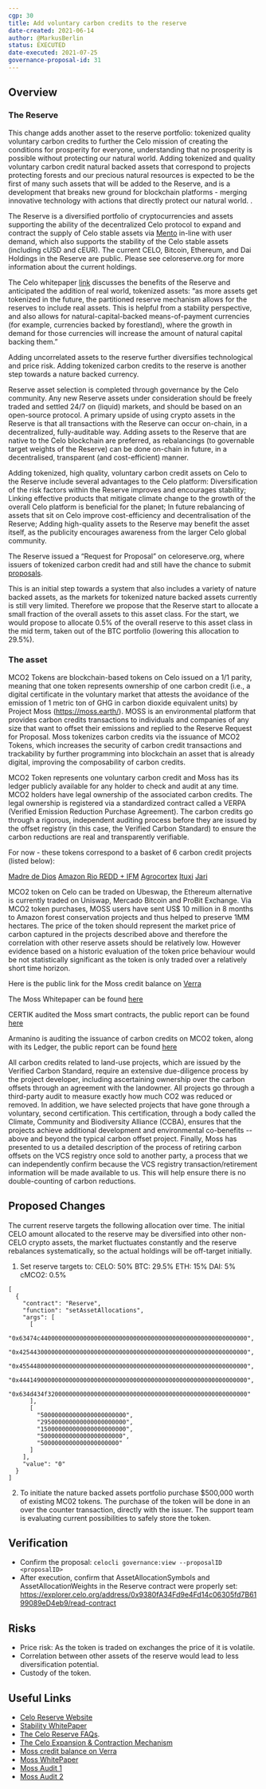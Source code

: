 ```yaml
---
cgp: 30
title: Add voluntary carbon credits to the reserve
date-created: 2021-06-14
author: @MarkusBerlin
status: EXECUTED
date-executed: 2021-07-25
governance-proposal-id: 31
---
```


## Overview

### The Reserve
This change adds another asset to the reserve portfolio: tokenized quality voluntary carbon credits to further the Celo mission of creating the conditions for prosperity for everyone, understanding that no prosperity is possible without protecting our natural world. Adding tokenized and quality voluntary carbon credit natural backed assets that correspond to projects protecting forests and our precious natural resources is expected to be the first of many such assets that will be added to the Reserve, and is a development that breaks new ground for blockchain platforms - merging innovative technology with actions that directly protect our natural world. . 

The Reserve is a diversified portfolio of cryptocurrencies and assets supporting the ability of the decentralized Celo protocol to expand and contract the supply of Celo stable assets via [Mento](https://docs.celo.org/celo-codebase/protocol/stability/doto) in-line with user demand, which also supports the stability of the Celo stable assets (including cUSD and cEUR). The current CELO, Bitcoin, Ethereum, and Dai Holdings in the Reserve are public. Please see celoreserve.org for more information about the current holdings.

The Celo whitepaper [link](https://celo.org/papers/whitepaper) discusses  the benefits of the Reserve and anticipated the addition of real world, tokenized assets: “as more assets get tokenized in the future, the partitioned reserve mechanism allows for the reserves to include real assets. This is helpful from a stability perspective, and also allows for natural-capital-backed means-of-payment currencies (for example, currencies backed by forestland), where the growth in demand for those currencies will increase the amount of natural capital backing them.” 

Adding uncorrelated assets to the reserve further diversifies technological and price risk. Adding tokenized carbon credits to the reserve is another step towards a nature backed currency. 

Reserve asset selection is completed through governance by the Celo community. Any new Reserve assets under consideration should be freely traded and settled 24/7 on (liquid) markets, and should be based on an open-source protocol. A primary upside of using crypto assets in the Reserve is that all transactions with the Reserve can occur on-chain, in a decentralized, fully-auditable way. Adding assets to the Reserve that are native to the Celo blockchain are preferred, as rebalancings (to governable target weights of the Reserve) can be done on-chain in future, in a decentralised, transparent (and cost-efficient) manner. 

Adding tokenized, high quality, voluntary carbon credit assets on Celo to the Reserve include several advantages to the Celo platform: 
Diversification of the risk factors within the Reserve improves and encourages stability;
Linking effective products that mitigate climate change to the growth of the overall Celo platform is beneficial for the planet;
In future rebalancing of assets that sit on Celo improve cost-efficiency and decentralisation of the Reserve;
Adding high-quality assets to the Reserve may benefit the asset itself, as the publicity encourages awareness from the larger Celo global community.

The Reserve issued a “Request for Proposal” on celoreserve.org, where issuers of tokenized carbon credit had and still have the chance to submit [proposals](https://celoreserve.org/assets/request_for_proposal_natural_backed_assets-april2021.1.pdf). 

This is an initial step towards a system that also includes a variety of nature backed assets, as the markets for tokenized nature backed assets currently is still very limited. Therefore we propose that the Reserve start to allocate a small fraction of the overall assets to this asset class. For the start, we would propose to allocate 0.5% of the overall reserve to this asset class in the mid term, taken out of the BTC portfolio (lowering this allocation to 29.5%). 

### The asset
MCO2 Tokens are blockchain-based tokens on Celo issued on a 1/1 parity, meaning that one token represents ownership of one carbon credit (i.e., a digital certificate in the voluntary market that attests the avoidance of the emission of 1 metric ton of GHG in carbon dioxide equivalent units) by Project Moss (https://moss.earth/). 
MOSS is an environmental platform that provides carbon credits transactions to individuals and companies of any size that want to offset their emissions and replied to the Reserve Request for Proposal.
Moss tokenizes carbon credits via the issuance of MCO2 Tokens, which increases
the security of carbon credit transactions and trackability by further programming into
blockchain an asset that is already digital, improving the composability of
carbon credits.

MCO2 Token represents one voluntary carbon credit and Moss has its ledger publicly available for any holder to check and audit at any time. MCO2 holders have legal ownership of the associated carbon credits. The legal ownership is registered via a standardized contract called a VERPA (Verified Emission Reduction Purchase Agreement). The carbon credits go through a rigorous, independent auditing process before they are issued by the offset registry (in this case, the Verified Carbon Standard) to ensure the carbon reductions are real and transparently verifiable.

For now - these tokens correspond to a basket of 6 carbon credit projects (listed below): 

[Madre de Dios](https://registry.verra.org/app/projectDetail/VCS/844)
[Amazon Rio REDD + IFM](https://registry.verra.org/app/projectDetail/VCS/1147)
[Agrocortex](https://registry.verra.org/app/projectDetail/VCS/1686)
[Ituxi](https://registry.verra.org/app/projectDetail/VCS/1654)
[Jari](https://registry.verra.org/app/projectDetail/VCS/1811)

MCO2 token on Celo can be traded on Ubeswap, the Ethereum alternative is currently traded on Uniswap, Mercado Bitcoin and ProBit Exchange. Via MCO2 token purchases, MOSS users have sent US$ 10 million in 8 months to Amazon forest conservation projects and thus helped to preserve 1MM hectares. 
The price of the token should represent the market price of carbon captured in the projects described above and therefore the correlation with other reserve assets should be relatively low. However evidence based on a historic evaluation of the token price behaviour would be not statistically significant as the token is only traded over a relatively short time horizon. 

Here is the public link for the Moss credit balance on [Verra](https://registry.verra.org/mymodule/rpt/myRpt.asp?r=205&idSubAccount=6612)

The Moss Whitepaper can be found [here](https://v.fastcdn.co/u/f3b4407f/54475626-0-Moss-white-paper-eng.pdf)

CERTIK audited the Moss smart contracts, the public report can be found [here](https://static.moss.earth/Audit_Report_CertiK.pdf)

Armanino is auditing the issuance of carbon credits on MCO2 token, along with its
Ledger, the public report can be found [here](https://moss.earth/wp-content/uploads/2021/02/Moss.Earth-AUP-Report-2021-Final-External.pdf)

All carbon credits related to land-use projects, which are issued by the Verified Carbon Standard, require an extensive due-diligence process by the project developer, including ascertaining ownership over the carbon offsets through an agreement with the landowner.  All projects go through a third-party audit to measure exactly how much CO2 was reduced or removed.  In addition, we have selected projects that have gone through a voluntary, second certification.  This certification, through a body called the Climate, Community and Biodiversity Alliance (CCBA), ensures that the projects achieve additional development and environmental co-benefits -- above and beyond the typical carbon offset project.  Finally, Moss has presented to us a detailed description of the process of retiring carbon offsets on the VCS registry once sold to another party, a process that we can independently confirm because the VCS registry transaction/retirement information will be made available to us. This will help ensure there is no double-counting of carbon reductions.

## Proposed Changes
The current reserve targets the following allocation over time. The initial CELO amount allocated to the reserve may be diversified into other non-CELO crypto assets, the market fluctuates constantly and the reserve rebalances systematically, so the actual holdings will be off-target initially.
1. Set reserve targets to: 
CELO: 50%
BTC: 29.5%
ETH: 15%
DAI: 5%
cMCO2: 0.5%

```
[
  {
    "contract": "Reserve",
    "function": "setAssetAllocations",
    "args": [
      [
        "0x63474c4400000000000000000000000000000000000000000000000000000000",
        "0x4254430000000000000000000000000000000000000000000000000000000000",
        "0x4554480000000000000000000000000000000000000000000000000000000000",
        "0x4441490000000000000000000000000000000000000000000000000000000000",
        "0x634d434f32000000000000000000000000000000000000000000000000000000"
      ],
      [
        "500000000000000000000000",
        "295000000000000000000000",
        "150000000000000000000000",
        "50000000000000000000000",
        "5000000000000000000000"
      ]
    ],
    "value": "0"
  }
]
```

2. To initiate the nature backed assets portfolio purchase $500,000 worth of existing MC02 tokens. The purchase of the token will be done in an over the counter transaction, directly with the issuer. The support team is evaluating current possibilities to safely store the token. 

## Verification
- Confirm the proposal: `celocli governance:view --proposalID <proposalID>`
- After execution, confirm that AssetAllocationSymbols and AssetAllocationWeights in the Reserve contract were properly set:
https://explorer.celo.org/address/0x9380fA34Fd9e4Fd14c06305fd7B6199089eD4eb9/read-contract

## Risks
- Price risk: As the token is traded on exchanges the price of it is volatile. 
- Correlation between other assets of the reserve would lead to less diversification potential. 
- Custody of the token. 

## Useful Links
* [Celo Reserve Website](https://celoreserve.org/)
* [Stability WhitePaper](https://celo.org/papers/Celo_Stability_Analysis.pdf)
* [The Celo Reserve FAQs](https://medium.com/celoorg/the-celo-reserve-faqs-f3f7cbb1991f). 
* [The Celo Expansion & Contraction Mechanism](https://medium.com/celoorg/zooming-in-on-the-celo-expansion-contraction-mechanism-446ca7abe4f)
* [Moss credit balance on Verra](https://registry.verra.org/mymodule/rpt/myRpt.asp?r=205&idSubAccount=6612)
* [Moss WhitePaper](https://v.fastcdn.co/u/f3b4407f/54475626-0-Moss-white-paper-eng.pdf)
* [Moss Audit 1](https://static.moss.earth/Audit_Report_CertiK.pdf)
* [Moss Audit 2](https://moss.earth/wp-content/uploads/2021/02/Moss.Earth-AUP-Report-2021-Final-External.pdf)
